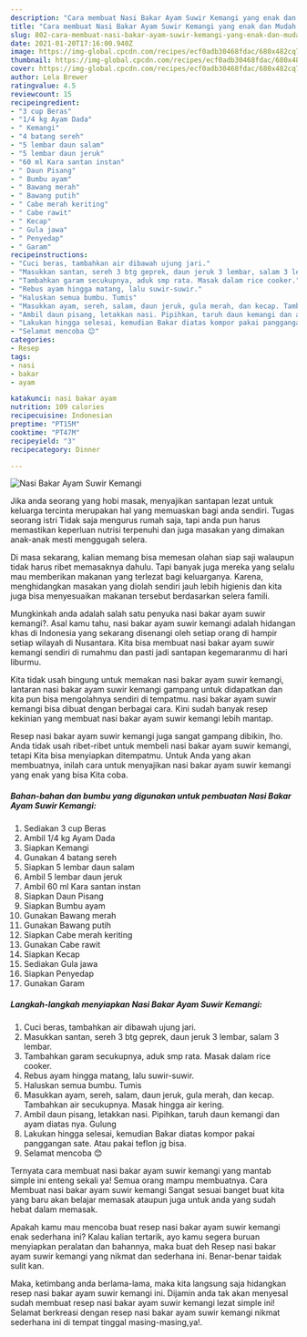 ```yaml
---
description: "Cara membuat Nasi Bakar Ayam Suwir Kemangi yang enak dan Mudah Dibuat"
title: "Cara membuat Nasi Bakar Ayam Suwir Kemangi yang enak dan Mudah Dibuat"
slug: 802-cara-membuat-nasi-bakar-ayam-suwir-kemangi-yang-enak-dan-mudah-dibuat
date: 2021-01-20T17:16:00.940Z
image: https://img-global.cpcdn.com/recipes/ecf0adb30468fdac/680x482cq70/nasi-bakar-ayam-suwir-kemangi-foto-resep-utama.jpg
thumbnail: https://img-global.cpcdn.com/recipes/ecf0adb30468fdac/680x482cq70/nasi-bakar-ayam-suwir-kemangi-foto-resep-utama.jpg
cover: https://img-global.cpcdn.com/recipes/ecf0adb30468fdac/680x482cq70/nasi-bakar-ayam-suwir-kemangi-foto-resep-utama.jpg
author: Lela Brewer
ratingvalue: 4.5
reviewcount: 15
recipeingredient:
- "3 cup Beras"
- "1/4 kg Ayam Dada"
- " Kemangi"
- "4 batang sereh"
- "5 lembar daun salam"
- "5 lembar daun jeruk"
- "60 ml Kara santan instan"
- " Daun Pisang"
- " Bumbu ayam"
- " Bawang merah"
- " Bawang putih"
- " Cabe merah keriting"
- " Cabe rawit"
- " Kecap"
- " Gula jawa"
- " Penyedap"
- " Garam"
recipeinstructions:
- "Cuci beras, tambahkan air dibawah ujung jari."
- "Masukkan santan, sereh 3 btg geprek, daun jeruk 3 lembar, salam 3 lembar."
- "Tambahkan garam secukupnya, aduk smp rata. Masak dalam rice cooker."
- "Rebus ayam hingga matang, lalu suwir-suwir."
- "Haluskan semua bumbu. Tumis"
- "Masukkan ayam, sereh, salam, daun jeruk, gula merah, dan kecap. Tambahkan air secukupnya. Masak hingga air kering."
- "Ambil daun pisang, letakkan nasi. Pipihkan, taruh daun kemangi dan ayam diatas nya. Gulung"
- "Lakukan hingga selesai, kemudian Bakar diatas kompor pakai panggangan sate. Atau pakai teflon jg bisa."
- "Selamat mencoba 😊"
categories:
- Resep
tags:
- nasi
- bakar
- ayam

katakunci: nasi bakar ayam 
nutrition: 109 calories
recipecuisine: Indonesian
preptime: "PT15M"
cooktime: "PT47M"
recipeyield: "3"
recipecategory: Dinner

---
```



![Nasi Bakar Ayam Suwir Kemangi](https://img-global.cpcdn.com/recipes/ecf0adb30468fdac/680x482cq70/nasi-bakar-ayam-suwir-kemangi-foto-resep-utama.jpg)

Jika anda seorang yang hobi masak, menyajikan santapan lezat untuk keluarga tercinta merupakan hal yang memuaskan bagi anda sendiri. Tugas seorang istri Tidak saja mengurus rumah saja, tapi anda pun harus memastikan keperluan nutrisi terpenuhi dan juga masakan yang dimakan anak-anak mesti menggugah selera.

Di masa  sekarang, kalian memang bisa memesan olahan siap saji walaupun tidak harus ribet memasaknya dahulu. Tapi banyak juga mereka yang selalu mau memberikan makanan yang terlezat bagi keluarganya. Karena, menghidangkan masakan yang diolah sendiri jauh lebih higienis dan kita juga bisa menyesuaikan makanan tersebut berdasarkan selera famili. 



Mungkinkah anda adalah salah satu penyuka nasi bakar ayam suwir kemangi?. Asal kamu tahu, nasi bakar ayam suwir kemangi adalah hidangan khas di Indonesia yang sekarang disenangi oleh setiap orang di hampir setiap wilayah di Nusantara. Kita bisa membuat nasi bakar ayam suwir kemangi sendiri di rumahmu dan pasti jadi santapan kegemaranmu di hari liburmu.

Kita tidak usah bingung untuk memakan nasi bakar ayam suwir kemangi, lantaran nasi bakar ayam suwir kemangi gampang untuk didapatkan dan kita pun bisa mengolahnya sendiri di tempatmu. nasi bakar ayam suwir kemangi bisa dibuat dengan berbagai cara. Kini sudah banyak resep kekinian yang membuat nasi bakar ayam suwir kemangi lebih mantap.

Resep nasi bakar ayam suwir kemangi juga sangat gampang dibikin, lho. Anda tidak usah ribet-ribet untuk membeli nasi bakar ayam suwir kemangi, tetapi Kita bisa menyiapkan ditempatmu. Untuk Anda yang akan membuatnya, inilah cara untuk menyajikan nasi bakar ayam suwir kemangi yang enak yang bisa Kita coba.

<!--inarticleads1-->

##### Bahan-bahan dan bumbu yang digunakan untuk pembuatan Nasi Bakar Ayam Suwir Kemangi:

1. Sediakan 3 cup Beras
1. Ambil 1/4 kg Ayam Dada
1. Siapkan  Kemangi
1. Gunakan 4 batang sereh
1. Siapkan 5 lembar daun salam
1. Ambil 5 lembar daun jeruk
1. Ambil 60 ml Kara santan instan
1. Siapkan  Daun Pisang
1. Siapkan  Bumbu ayam
1. Gunakan  Bawang merah
1. Gunakan  Bawang putih
1. Siapkan  Cabe merah keriting
1. Gunakan  Cabe rawit
1. Siapkan  Kecap
1. Sediakan  Gula jawa
1. Siapkan  Penyedap
1. Gunakan  Garam




<!--inarticleads2-->

##### Langkah-langkah menyiapkan Nasi Bakar Ayam Suwir Kemangi:

1. Cuci beras, tambahkan air dibawah ujung jari.
1. Masukkan santan, sereh 3 btg geprek, daun jeruk 3 lembar, salam 3 lembar.
1. Tambahkan garam secukupnya, aduk smp rata. Masak dalam rice cooker.
1. Rebus ayam hingga matang, lalu suwir-suwir.
1. Haluskan semua bumbu. Tumis
1. Masukkan ayam, sereh, salam, daun jeruk, gula merah, dan kecap. Tambahkan air secukupnya. Masak hingga air kering.
1. Ambil daun pisang, letakkan nasi. Pipihkan, taruh daun kemangi dan ayam diatas nya. Gulung
1. Lakukan hingga selesai, kemudian Bakar diatas kompor pakai panggangan sate. Atau pakai teflon jg bisa.
1. Selamat mencoba 😊




Ternyata cara membuat nasi bakar ayam suwir kemangi yang mantab simple ini enteng sekali ya! Semua orang mampu membuatnya. Cara Membuat nasi bakar ayam suwir kemangi Sangat sesuai banget buat kita yang baru akan belajar memasak ataupun juga untuk anda yang sudah hebat dalam memasak.

Apakah kamu mau mencoba buat resep nasi bakar ayam suwir kemangi enak sederhana ini? Kalau kalian tertarik, ayo kamu segera buruan menyiapkan peralatan dan bahannya, maka buat deh Resep nasi bakar ayam suwir kemangi yang nikmat dan sederhana ini. Benar-benar taidak sulit kan. 

Maka, ketimbang anda berlama-lama, maka kita langsung saja hidangkan resep nasi bakar ayam suwir kemangi ini. Dijamin anda tak akan menyesal sudah membuat resep nasi bakar ayam suwir kemangi lezat simple ini! Selamat berkreasi dengan resep nasi bakar ayam suwir kemangi nikmat sederhana ini di tempat tinggal masing-masing,ya!.

